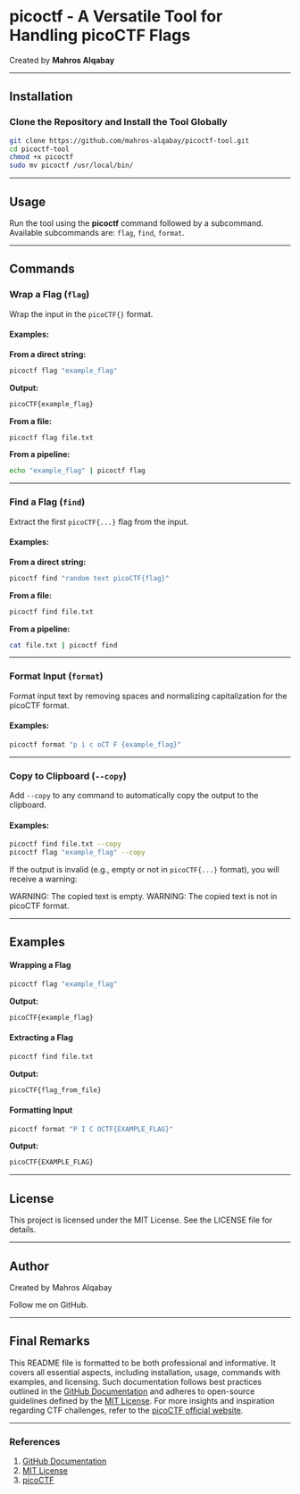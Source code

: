 # picoctf - A Versatile Tool for Handling picoCTF Flags

Created by **Mahros Alqabay**

---

## Installation

### Clone the Repository and Install the Tool Globally

~~~bash
git clone https://github.com/mahros-alqabay/picoctf-tool.git
cd picoctf-tool
chmod +x picoctf
sudo mv picoctf /usr/local/bin/
~~~

---

## Usage

Run the tool using the **picoctf** command followed by a subcommand. Available subcommands are: `flag`, `find`, `format`.

---

## Commands

### Wrap a Flag (`flag`)

Wrap the input in the `picoCTF{}` format.

#### Examples:

**From a direct string:**

~~~bash
picoctf flag "example_flag"
~~~

**Output:**

~~~bash
picoCTF{example_flag}
~~~

**From a file:**

~~~bash
picoctf flag file.txt
~~~

**From a pipeline:**

~~~bash
echo "example_flag" | picoctf flag
~~~

---

### Find a Flag (`find`)

Extract the first `picoCTF{...}` flag from the input.

#### Examples:

**From a direct string:**

~~~bash
picoctf find "random text picoCTF{flag}"
~~~

**From a file:**

~~~bash
picoctf find file.txt
~~~

**From a pipeline:**

~~~bash
cat file.txt | picoctf find
~~~

---

### Format Input (`format`)

Format input text by removing spaces and normalizing capitalization for the picoCTF format.

#### Examples:

~~~bash
picoctf format "p i c oCT F {example_flag}"
~~~

---

### Copy to Clipboard (`--copy`)

Add `--copy` to any command to automatically copy the output to the clipboard.

#### Examples:

~~~bash
picoctf find file.txt --copy
picoctf flag "example_flag" --copy
~~~

If the output is invalid (e.g., empty or not in `picoCTF{...}` format), you will receive a warning:

WARNING: The copied text is empty. WARNING: The copied text is not in picoCTF format.


---

## Examples

#### Wrapping a Flag

~~~bash
picoctf flag "example_flag"
~~~

**Output:**

~~~bash
picoCTF{example_flag}
~~~

#### Extracting a Flag

~~~bash
picoctf find file.txt
~~~

**Output:**

~~~bash
picoCTF{flag_from_file}
~~~

#### Formatting Input

~~~bash
picoctf format "P I C OCTF{EXAMPLE_FLAG}"
~~~

**Output:**

~~~bash
picoCTF{EXAMPLE_FLAG}
~~~

---

## License

This project is licensed under the MIT License. See the LICENSE file for details.

---

## Author

Created by Mahros Alqabay

Follow me on GitHub.

---

## Final Remarks

This README file is formatted to be both professional and informative. It covers all essential aspects, including installation, usage, commands with examples, and licensing. Such documentation follows best practices outlined in the [GitHub Documentation](https://docs.github.com) and adheres to open-source guidelines defined by the [MIT License](https://opensource.org/licenses/MIT). For more insights and inspiration regarding CTF challenges, refer to the [picoCTF official website](https://picoctf.org).

---

### References

1. [GitHub Documentation](https://docs.github.com)  
2. [MIT License](https://opensource.org/licenses/MIT)  
3. [picoCTF](https://picoctf.org)
